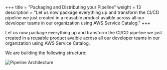 +++
title = "Packaging and Distributing your Pipeline"
weight = 13
description = "Let us now package everything up and transform the CI/CD pipeline we just created in a reusable product avaible across all our developer teams in our organization using AWS Service Catalog."
+++

Let us now package everything up and transform the CI/CD pipeline we just created in a reusable product avaible across all our developer teams in our organization using AWS Service Catalog.

We are building the following structure:

![Pipeline Architecture](/images/serverless-catalog-cicd.png?width=60pc)
